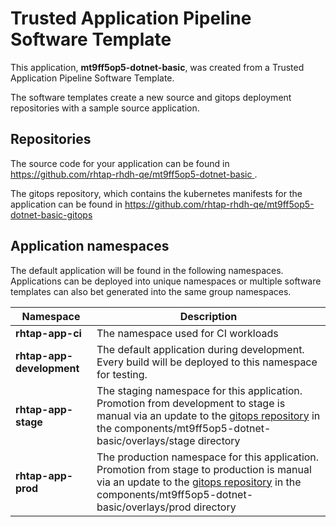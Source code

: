# Trusted Application Pipeline Software Template

This application, **mt9ff5op5-dotnet-basic**, was created from a Trusted Application Pipeline Software Template.

The software templates create a new source and gitops deployment repositories with a sample source application. 

## Repositories

The source code for your application can be found in [https://github.com/rhtap-rhdh-qe/mt9ff5op5-dotnet-basic ](https://github.com/rhtap-rhdh-qe/mt9ff5op5-dotnet-basic ).
 
The gitops repository, which contains the kubernetes manifests for the application can be found in 
[https://github.com/rhtap-rhdh-qe/mt9ff5op5-dotnet-basic-gitops ](https://github.com/rhtap-rhdh-qe/mt9ff5op5-dotnet-basic-gitops ) 

## Application namespaces 

The default application will be found in the following namespaces. Applications can be deployed into unique namespaces or multiple software templates can also bet generated into the same group namespaces.  

|  Namespace   |  Description   |  
| -------- | -------- |
| **rhtap-app-ci** | The namespace used for CI workloads |
| **rhtap-app-development** | The default application during development. Every build will be deployed to this namespace for testing. |
| **rhtap-app-stage** | The staging namespace for this application. Promotion from development to stage is manual via an update to the [gitops repository](https://github.com/rhtap-rhdh-qe/mt9ff5op5-dotnet-basic-gitops ) in the components/mt9ff5op5-dotnet-basic/overlays/stage directory |
| **rhtap-app-prod** | The production namespace for this application. Promotion from stage to production is manual via an update to the [gitops repository](https://github.com/rhtap-rhdh-qe/mt9ff5op5-dotnet-basic-gitops ) in the components/mt9ff5op5-dotnet-basic/overlays/prod directory |